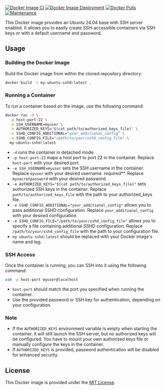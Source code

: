 [![Docker Image CI](https://github.com/aoudiamoncef/ubuntu-sshd/actions/workflows/ci.yml/badge.svg)](https://github.com/aoudiamoncef/ubuntu-sshd/actions/workflows/ci.yml)
[![Docker Image Deployment](https://github.com/aoudiamoncef/ubuntu-sshd/actions/workflows/cd.yml/badge.svg)](https://github.com/aoudiamoncef/ubuntu-sshd/actions/workflows/cd.yml)
[![Docker Pulls](https://img.shields.io/docker/pulls/aoudiamoncef/ubuntu-sshd.svg)](https://hub.docker.com/r/aoudiamoncef/ubuntu-sshd)
[![Maintenance](https://img.shields.io/badge/Maintained-Yes-green.svg)](https://github.com/aoudiamoncef/ubuntu-sshd)

This Docker image provides an Ubuntu 24.04 base with SSH server enabled. It allows you to easily create SSH-accessible containers via SSH keys or with a default username and password.

## Usage

### Building the Docker Image

Build the Docker image from within the cloned repository directory:

```bash
docker build -t my-ubuntu-sshd:latest .
```

### Running a Container

To run a container based on the image, use the following command:

```bash
docker run -d \
  -p host-port:22 \
  -e SSH_USERNAME=myuser \
  -e AUTHORIZED_KEYS="$(cat path/to/authorized_keys_file)" \
  -e SSHD_CONFIG_ADDITIONAL="your_additional_config" \
  -e SSHD_CONFIG_FILE="/path/to/your/sshd_config_file" \
  my-ubuntu-sshd:latest
```

- `-d` runs the container in detached mode.
- `-p host-port:22` maps a host port to port 22 in the container. Replace `host-port` with your desired port.
- `-e SSH_USERNAME=myuser` sets the SSH username in the container. Replace `myuser` with your desired username.
  required**. Replace `mysecretpassword` with your desired password.
- `-e AUTHORIZED_KEYS="$(cat path/to/authorized_keys_file)"` sets authorized SSH keys in the container. Replace `path/to/authorized_keys_file` with the path to your authorized_keys file.
- `-e SSHD_CONFIG_ADDITIONAL="your_additional_config"` allows you to pass additional SSHD configuration. Replace
  `your_additional_config` with your desired configuration.
- `-e SSHD_CONFIG_FILE="/path/to/your/sshd_config_file"` allows you to specify a file containing additional SSHD
  configuration. Replace `/path/to/your/sshd_config_file` with the path to your configuration file.
- `my-ubuntu-sshd:latest` should be replaced with your Docker image's name and tag.

### SSH Access

Once the container is running, you can SSH into it using the following command:

```bash
ssh -p host-port myuser@localhost
```

- `host-port` should match the port you specified when running the container.
- Use the provided password or SSH key for authentication, depending on your configuration.

### Note

- If the `AUTHORIZED_KEYS` environment variable is empty when starting the container, it will still launch the SSH server, but no authorized keys will be configured. You have to mount your own authorized keys file or manually configure the keys in the container.
- If `AUTHORIZED_KEYS` is provided, password authentication will be disabled for enhanced security.

## License

This Docker image is provided under the [MIT License](LICENSE).
